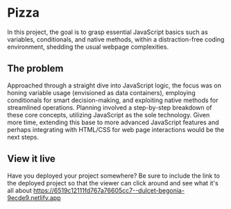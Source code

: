 # Pizza

In this project, the goal is to grasp essential JavaScript basics such as variables, conditionals, and native methods, within a distraction-free coding environment, shedding the usual webpage complexities.

## The problem

Approached through a straight dive into JavaScript logic, the focus was on honing variable usage (envisioned as data containers), employing conditionals for smart decision-making, and exploiting native methods for streamlined operations. Planning involved a step-by-step breakdown of these core concepts, utilizing JavaScript as the sole technology. Given more time, extending this base to more advanced JavaScript features and perhaps integrating with HTML/CSS for web page interactions would be the next steps.


## View it live

Have you deployed your project somewhere? Be sure to include the link to the deployed project so that the viewer can click around and see what it's all about
[https://6519c12111fd767a76605cc7--dulcet-begonia-9ecde9.netlify.app
](url)
